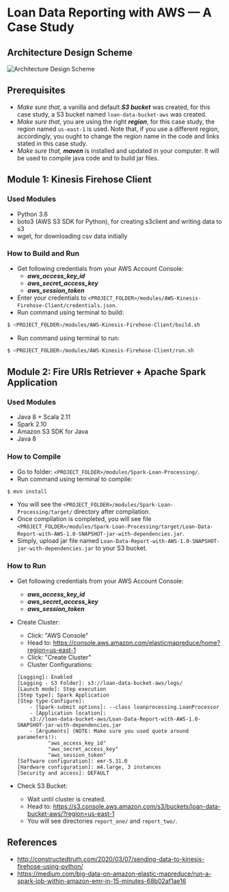 # Loan Data Reporting with AWS — A Case Study

## Architecture Design Scheme
![Architecture Design Scheme](docs/architecture_design_scheme.png)

## Prerequisites
+ *Make sure that,* a vanilla and default ***S3 bucket*** was created, for this case study, a S3 bucket named ``loan-data-bucket-aws`` was created.
+ *Make sure that,* you are using the right ***region***, for this case study, the region named ``us-east-1`` is used. Note that, if you use a different region, accordingly, you ought to change the region name in the code and links stated in this case study.
+ *Make sure that,* ***maven*** is installed and updated in your computer. It will be used to compile java code and to build jar files.

## Module 1: Kinesis Firehose Client

### Used Modules
+ Python 3.6
+ boto3 (AWS S3 SDK for Python), for creating s3client and writing data to s3
+ wget, for downloading csv data initially

### How to Build and Run
+ Get following credentials from your AWS Account Console:
	- ***aws_access_key_id***
	- ***aws_secret_access_key***
	- ***aws_session_token***
+ Enter your credentials to ``<PROJECT_FOLDER>/modules/AWS-Kinesis-Firehose-Client/credentials.json``.
+ Run command using terminal to build:
```bash
$ <PROJECT_FOLDER>/modules/AWS-Kinesis-Firehose-Client/build.sh
```
+ Run command using terminal to run:
```bash
$ <PROJECT_FOLDER>/modules/AWS-Kinesis-Firehose-Client/run.sh
```

## Module 2: Fire URIs Retriever + Apache Spark Application

### Used Modules
+ Java 8 + Scala 2.11
+ Spark 2.10
+ Amazon S3 SDK for Java
+ Java 8

### How to Compile
+ Go to folder: ``<PROJECT_FOLDER>/modules/Spark-Loan-Processing/``.
+ Run command using terminal to compile:
```bash
$ mvn install
```
+ You will see the ``<PROJECT_FOLDER>/modules/Spark-Loan-Processing/target/`` directory after compilation.
+ Once compilation is completed, you will see file ``<PROJECT_FOLDER>/modules/Spark-Loan-Processing/target/Loan-Data-Report-with-AWS-1.0-SNAPSHOT-jar-with-dependencies.jar``.
+ Simply, upload jar file named ``Loan-Data-Report-with-AWS-1.0-SNAPSHOT-jar-with-dependencies.jar`` to your S3 bucket.

### How to Run
+ Get following credentials from your AWS Account Console:
	- ***aws_access_key_id***
	- ***aws_secret_access_key***
	- ***aws_session_token***

+ Create Cluster:
    -  Click: "AWS Console"
    -  Head to: https://console.aws.amazon.com/elasticmapreduce/home?region=us-east-1
    -  Click: "Create Cluster"
    -  Cluster Configurations:
	```
	[Logging]: Enabled
	[Logging - S3 Folder]: s3://loan-data-bucket-aws/logs/
	[Launch mode]: Step execution
	[Step type]: Spark Application
	[Step type-Configure]:
		- [Spark-submit options]: --class loanprocessing.LoanProcessor
		- [Application location]:
		s3://loan-data-bucket-aws/Loan-Data-Report-with-AWS-1.0-SNAPSHOT-jar-with-dependencies.jar
		- [Arguments] (NOTE: Make sure you used quote around parameters!):
			  "aws_access_key_id"
			  "aws_secret_access_key"
			  "aws_session_token"
	[Software configuration]: emr-5.31.0
	[Hardware configuration]: m4.large, 3 instances
	[Security and access]: DEFAULT
	```

+ Check S3 Bucket:
	-  Wait until cluster is created.
	-  Head to: https://s3.console.aws.amazon.com/s3/buckets/loan-data-bucket-aws/?region=us-east-1
	-  You will see directories ``report_one/`` and ``report_two/``.

## References
- http://constructedtruth.com/2020/03/07/sending-data-to-kinesis-firehose-using-python/
- https://medium.com/big-data-on-amazon-elastic-mapreduce/run-a-spark-job-within-amazon-emr-in-15-minutes-68b02af1ae16
